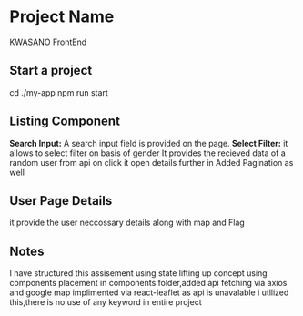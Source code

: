 # Project Name

KWASANO FrontEnd

## Start a project

cd ./my-app
npm run start

## Listing Component

**Search Input:** A search input field is provided on the page.
**Select Filter:** it allows to select filter on basis of gender
It provides the recieved data of a random user from api on click it open details further in
Added Pagination as well

## User Page Details

it provide the user neccossary details along with map and Flag

## Notes

I have structured this assisement using state lifting up concept using components placement in components folder,added api fetching via axios and google map implimented via react-leaflet as api is unavalable i utllized this,there is no use of any keyword in entire project
